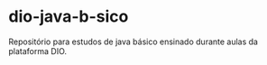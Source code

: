 # dio-java-b-sico
Repositório para estudos de java básico ensinado durante aulas da plataforma DIO.
